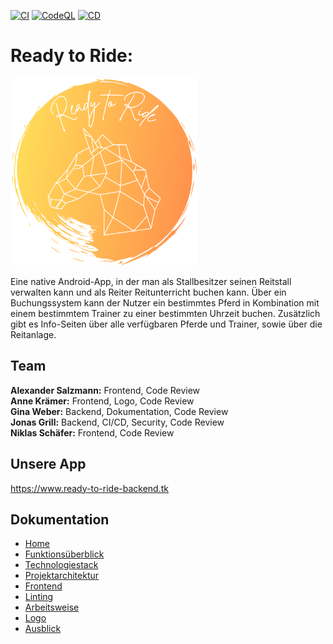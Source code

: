 [![CI](https://github.com/Jonas-Grill/ready-to-ride/actions/workflows/ci.yaml/badge.svg?branch=main)](https://github.com/Jonas-Grill/ready-to-ride/actions/workflows/ci.yaml)    [![CodeQL](https://github.com/Jonas-Grill/ready-to-ride/actions/workflows/codeql-analysis.yml/badge.svg?branch=main)](https://github.com/Jonas-Grill/ready-to-ride/actions/workflows/codeql-analysis.yml)    [![CD](https://github.com/Jonas-Grill/ready-to-ride/actions/workflows/cd.yaml/badge.svg?branch=main)](https://github.com/Jonas-Grill/ready-to-ride/actions/workflows/cd.yaml)

# Ready to Ride:

<img src="/documentation/LOGO.PNG" width="300" height="300" />

Eine native Android-App, in der man als Stallbesitzer seinen Reitstall verwalten kann und als Reiter Reitunterricht buchen kann. Über ein Buchungssystem kann der Nutzer ein bestimmtes Pferd in Kombination mit einem bestimmtem Trainer zu einer bestimmten Uhrzeit buchen. Zusätzlich gibt es Info-Seiten über alle verfügbaren Pferde und Trainer, sowie über die Reitanlage.

## Team

**Alexander Salzmann:** Frontend, Code Review    
**Anne Krämer:** Frontend, Logo, Code Review  
**Gina Weber:** Backend, Dokumentation, Code Review   
**Jonas Grill:** Backend, CI/CD, Security, Code Review  
**Niklas Schäfer:** Frontend, Code Review  

## Unsere App

https://www.ready-to-ride-backend.tk


## Dokumentation

 - [Home](https://github.com/Jonas-Grill/ready-to-ride/wiki)
 - [Funktionsüberblick](https://github.com/Jonas-Grill/ready-to-ride/wiki/1.-Funktions%C3%BCberblick)
 - [Technologiestack](https://github.com/Jonas-Grill/ready-to-ride/wiki/2.-Technologiestack)
 - [Projektarchitektur](https://github.com/Jonas-Grill/ready-to-ride/wiki/3.-Projektarchitektur)
 - [Frontend](https://github.com/Jonas-Grill/ready-to-ride/wiki/4.-Frontend)
 - [Linting](https://github.com/Jonas-Grill/ready-to-ride/wiki/5.-Linting)
 - [Arbeitsweise](https://github.com/Jonas-Grill/ready-to-ride/wiki/6.-Arbeitsweise)
 - [Logo](https://github.com/Jonas-Grill/ready-to-ride/wiki/7.-Logo)
 - [Ausblick](https://github.com/Jonas-Grill/ready-to-ride/wiki/8.-Ausblick)
